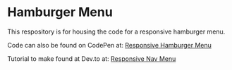 # Hamburger Menu

This respository is for housing the code for a responsive hamburger menu.

Code can also be found on CodePen at: [Responsive Hamburger Menu](https://codepen.io/fitzwebdev/pen/OJNYKRj)

Tutorial to make found at Dev.to at: [Responsive Nav Menu](https://dev.to/fitzwebdev/responsive-nav-menu-4kc6)
